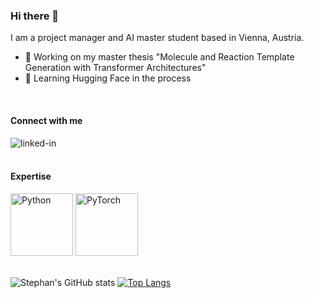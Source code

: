 ### Hi there 👋

I am a project manager and AI master student based in Vienna, Austria.

- 🔭 Working on my master thesis "Molecule and Reaction Template Generation with Transformer Architectures"
- 🌱 Learning Hugging Face in the process
<br>

#### Connect with me

[<img align="left" alt="linked-in" src="https://img.shields.io/badge/linkedin-%230077B5.svg?&style=for-the-badge&logo=linkedin&logoColor=white" />](https://www.linkedin.com/in/stephanholzgruber)
<br>
<br>

#### Expertise

<img src="https://www.python.org/static/community_logos/python-logo-master-v3-TM.png" alt="Python" width="100"/>
<img src ="https://raw.githubusercontent.com/pytorch/pytorch/master/docs/source/_static/img/pytorch-logo-dark.png", alt="PyTorch" width="100"/>

<br>
<br>

![Stephan's GitHub stats](https://github-readme-stats.vercel.app/api?username=hogru&show_icons=true&theme=transparent)
[![Top Langs](https://github-readme-stats.vercel.app/api/top-langs/?username=hogru&layout=compact&theme=transparent)](https://github.com/hogru/github-readme-stats)

<!--
<img align="left" alt="react" src="(https://img.shields.io/badge/Python-3-blue)" />

**hogru/hogru** is a ✨ _special_ ✨ repository because its `README.md` (this file) appears on your GitHub profile.

Here are some ideas to get you started:

- 🔭 I’m currently working on ...
- 🌱 I’m currently learning ...
- 👯 I’m looking to collaborate on ...
- 🤔 I’m looking for help with ...
- 💬 Ask me about ...
- 📫 How to reach me: ...
- 😄 Pronouns: ...
- ⚡ Fun fact: ...
-->
